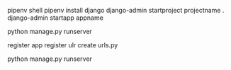 pipenv shell
pipenv install django
django-admin startproject projectname .
django-admin startapp appname

python manage.py runserver


register app
register ulr
create urls.py


python manage.py runserver